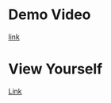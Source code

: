 <h1>Demo Video</h1>
	<a href="https://youtu.be/i_4Jz_q4QWg">
    link
	</a>
<h1>View Yourself</h1>
<a href="https://thiagodambroski.github.io/papafigo-website" target="_blank">Link</a>


